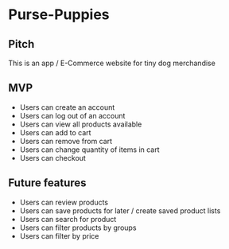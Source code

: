 # Purse-Puppies

## Pitch
This is an app / E-Commerce website for tiny dog merchandise

## MVP
- Users can create an account
- Users can log out of an account
- Users can view all products available 
- Users can add to cart
- Users can remove from cart
- Users can change quantity of items in cart
- Users can checkout

## Future features
- Users can review products
- Users can save products for later / create saved product lists
- Users can search for product
- Users can filter products by groups
- Users can filter by price
